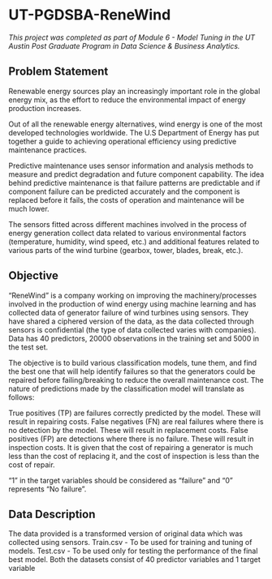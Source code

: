 # UT-PGDSBA-ReneWind
_This project was completed as part of Module 6 - Model Tuning in the UT Austin Post Graduate Program in Data Science & Business Analytics._

## Problem Statement
Renewable energy sources play an increasingly important role in the global energy mix, as the effort to reduce the environmental impact of energy production increases.

Out of all the renewable energy alternatives, wind energy is one of the most developed technologies worldwide. The U.S Department of Energy has put together a guide to achieving operational efficiency using predictive maintenance practices.

Predictive maintenance uses sensor information and analysis methods to measure and predict degradation and future component capability. The idea behind predictive maintenance is that failure patterns are predictable and if component failure can be predicted accurately and the component is replaced before it fails, the costs of operation and maintenance will be much lower.

The sensors fitted across different machines involved in the process of energy generation collect data related to various environmental factors (temperature, humidity, wind speed, etc.) and additional features related to various parts of the wind turbine (gearbox, tower, blades, break, etc.).

## Objective
“ReneWind” is a company working on improving the machinery/processes involved in the production of wind energy using machine learning and has collected data of generator failure of wind turbines using sensors. They have shared a ciphered version of the data, as the data collected through sensors is confidential (the type of data collected varies with companies). Data has 40 predictors, 20000 observations in the training set and 5000 in the test set.

The objective is to build various classification models, tune them, and find the best one that will help identify failures so that the generators could be repaired before failing/breaking to reduce the overall maintenance cost. The nature of predictions made by the classification model will translate as follows:

True positives (TP) are failures correctly predicted by the model. These will result in repairing costs.
False negatives (FN) are real failures where there is no detection by the model. These will result in replacement costs.
False positives (FP) are detections where there is no failure. These will result in inspection costs.
It is given that the cost of repairing a generator is much less than the cost of replacing it, and the cost of inspection is less than the cost of repair.

“1” in the target variables should be considered as “failure” and “0” represents “No failure”.

## Data Description
The data provided is a transformed version of original data which was collected using sensors.
Train.csv - To be used for training and tuning of models.
Test.csv - To be used only for testing the performance of the final best model.
Both the datasets consist of 40 predictor variables and 1 target variable
